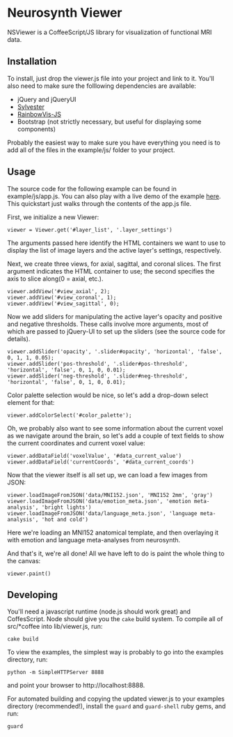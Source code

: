 # Neurosynth Viewer
NSViewer is a CoffeeScript/JS library for visualization of functional MRI data.

## Installation

To install, just drop the viewer.js file into your project and link to it. You'll also need to make sure the folllowing dependencies are available:

* jQuery and jQueryUI
* [Sylvester](http://sylvester.jcoglan.com)
* [RainbowVis-JS](https://github.com/anomal/RainbowVis-JS)
* Bootstrap (not strictly necessary, but useful for displaying some components)

Probably the easiest way to make sure you have everything you need is to add all of the files in the example/js/ folder to your project.

## Usage

The source code for the following example can be found in example/js/app.js. You can also play with a live demo of the example [here](http://pilab.colorado.edu/demos/nsviewer/index.html). This quickstart just walks through the contents of the app.js file.

First, we initialize a new Viewer:

	viewer = Viewer.get('#layer_list', '.layer_settings')

The arguments passed here identify the HTML containers we want to use to display the list of image layers and the active layer's settings, respectively.

Next, we create three views, for axial, sagittal, and coronal slices. The first argument indicates the HTML container to use; the second specifies the axis to slice along(0 = axial, etc.).

	viewer.addView('#view_axial', 2);
	viewer.addView('#view_coronal', 1);
	viewer.addView('#view_sagittal', 0);

Now we add sliders for manipulating the active layer's opacity and positive and negative thresholds. These calls involve more arguments, most of which are passed to jQuery-UI to set up the sliders (see the source code for details).

	viewer.addSlider('opacity', '.slider#opacity', 'horizontal', 'false', 0, 1, 1, 0.05);
	viewer.addSlider('pos-threshold', '.slider#pos-threshold', 'horizontal', 'false', 0, 1, 0, 0.01);
	viewer.addSlider('neg-threshold', '.slider#neg-threshold', 'horizontal', 'false', 0, 1, 0, 0.01);

Color palette selection would be nice, so let's add a drop-down select element for that:

	viewer.addColorSelect('#color_palette');

Oh, we probably also want to see some information about the current voxel as we navigate around the brain, so let's add a couple of text fields to show the current coordinates and current voxel value:

	viewer.addDataField('voxelValue', '#data_current_value')
	viewer.addDataField('currentCoords', '#data_current_coords')

Now that the viewer itself is all set up, we can load a few images from JSON:

	viewer.loadImageFromJSON('data/MNI152.json', 'MNI152 2mm', 'gray')
	viewer.loadImageFromJSON('data/emotion_meta.json', 'emotion meta-analysis', 'bright lights')
	viewer.loadImageFromJSON('data/language_meta.json', 'language meta-analysis', 'hot and cold')

Here we're loading an MNI152 anatomical template, and then overlaying it with emotion and language meta-analyses from neurosynth.

And that's it, we're all done! All we have left to do is paint the whole thing to the canvas:

	viewer.paint()

## Developing

You'll need a javascript runtime (node.js should work great) and CoffesScript. Node should give you the `cake` build system. To compile all of src/*coffee into lib/viewer.js, run:

	cake build

To view the examples, the simplest way is probably to go into the examples directory, run:

	python -m SimpleHTTPServer 8888

and point your browser to http://localhost:8888.

For automated building and copying the updated viewer.js to your examples directory (recommended!), install the `guard` and `guard-shell` ruby gems, and run:

	guard

